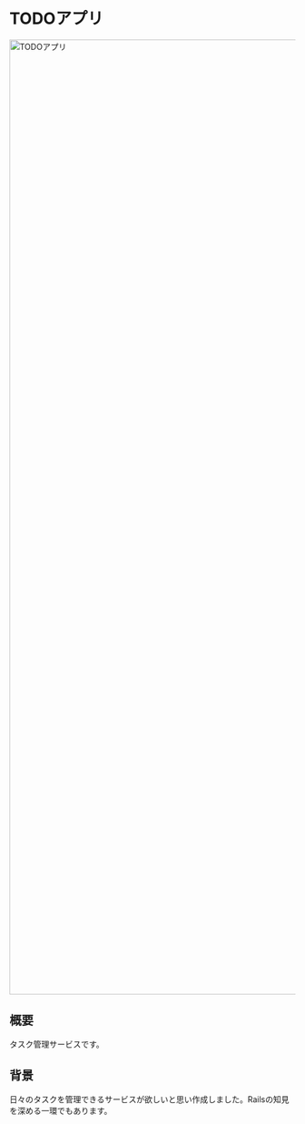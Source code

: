 # TODOアプリ
<img width="1680" alt="TODOアプリ" src="https://user-images.githubusercontent.com/74098518/125776867-0598e7d4-baf0-4bd6-8407-377e176f4e93.png">

## 概要
タスク管理サービスです。
## 背景
日々のタスクを管理できるサービスが欲しいと思い作成しました。Railsの知見を深める一環でもあります。
